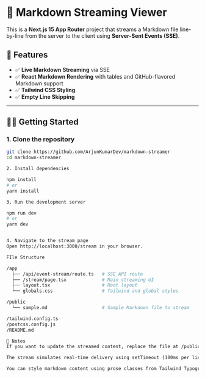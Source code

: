 # 📘 Markdown Streaming Viewer

This is a **Next.js 15 App Router** project that streams a Markdown file line-by-line from the server to the client using **Server-Sent Events (SSE)**.

## 🚀 Features

- ✅ **Live Markdown Streaming** via SSE
- ✅ **React Markdown Rendering** with tables and GitHub-flavored Markdown support
- ✅ **Tailwind CSS Styling**
- ✅ **Empty Line Skipping**

---

## 🧑‍💻 Getting Started

### 1. Clone the repository

```bash
git clone https://github.com/ArjunKumarDev/markdown-streamer
cd markdown-streamer

2. Install dependencies

npm install
# or
yarn install

3. Run the development server

npm run dev
# or
yarn dev


4. Navigate to the stream page
Open http://localhost:3000/stream in your browser.

FIle Structure

/app
  ├── /api/event-stream/route.ts   # SSE API route
  ├── /stream/page.tsx             # Main streaming UI
  ├── layout.tsx                   # Root layout
  └── globals.css                  # Tailwind and global styles

/public
  └── sample.md                    # Sample Markdown file to stream

/tailwind.config.ts
/postcss.config.js
/README.md

📄 Notes
If you want to update the streamed content, replace the file at /public/sample.md.

The stream simulates real-time delivery using setTimeout (100ms per line).

You can style markdown content using prose classes from Tailwind Typography.
```
